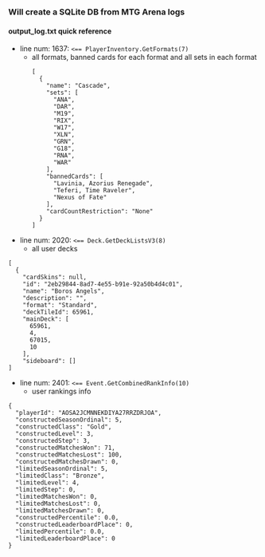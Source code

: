 ### Will create a SQLite DB from MTG Arena logs

#### output_log.txt quick reference
- line num: 1637: `<== PlayerInventory.GetFormats(7)`
  - all formats, banned cards for each format and all sets in each format
    ```
    [
      {
        "name": "Cascade",
        "sets": [
          "ANA",
          "DAR",
          "M19",
          "RIX",
          "W17",
          "XLN",
          "GRN",
          "G18",
          "RNA",
          "WAR"
        ],
        "bannedCards": [
          "Lavinia, Azorius Renegade",
          "Teferi, Time Raveler",
          "Nexus of Fate"
        ],
        "cardCountRestriction": "None"
      }
    ]
    ```
- line num: 2020: `<== Deck.GetDeckListsV3(8)`
  - all user decks
```
[
  {
    "cardSkins": null,
    "id": "2eb29844-8ad7-4e55-b91e-92a50b4d4c01",
    "name": "Boros Angels",
    "description": "",
    "format": "Standard",
    "deckTileId": 65961,
    "mainDeck": [
      65961,
      4,
      67015,
      10
    ],
    "sideboard": []
]
```
- line num: 2401: `<== Event.GetCombinedRankInfo(10)`
  - user rankings info
```
{
  "playerId": "AOSA2JCMNNEKDIYA27RRZDRJOA",
  "constructedSeasonOrdinal": 5,
  "constructedClass": "Gold",
  "constructedLevel": 3,
  "constructedStep": 3,
  "constructedMatchesWon": 71,
  "constructedMatchesLost": 100,
  "constructedMatchesDrawn": 0,
  "limitedSeasonOrdinal": 5,
  "limitedClass": "Bronze",
  "limitedLevel": 4,
  "limitedStep": 0,
  "limitedMatchesWon": 0,
  "limitedMatchesLost": 0,
  "limitedMatchesDrawn": 0,
  "constructedPercentile": 0.0,
  "constructedLeaderboardPlace": 0,
  "limitedPercentile": 0.0,
  "limitedLeaderboardPlace": 0
}
```
